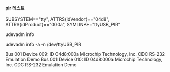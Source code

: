 #### pir 테스트

SUBSYSTEM=="tty", ATTRS{idVendor}=="04d8", ATTRS{idProduct}=="000a", SYMLINK+="ttyUSB_PIR"


udevadm info

udevadm info -a -n /dev/ttyUSB_PIR

Bus 001 Device 009: ID 04d8:000a Microchip Technology, Inc. CDC RS-232 Emulation Demo
Bus 001 Device 010: ID 04d8:000a Microchip Technology, Inc. CDC RS-232 Emulation Demo









